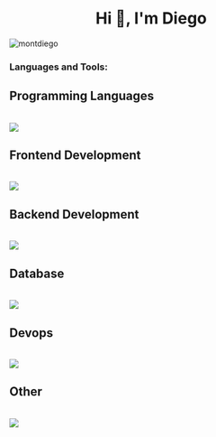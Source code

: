 <h1 align="center">Hi 👋, I'm Diego</h1>

<p align="left"> <img src="https://komarev.com/ghpvc/?username=montdiego&label=Profile%20views&color=0e75b6&style=flat" alt="montdiego" /> </p>

<p align="left">
</p>

<h3 align="left">Languages and Tools:</h3>
<p align="left"> 
  <h2>Programming Languages</h2></br> 
  <img src="https://skillicons.dev/icons?i=cpp,javascript,python"><br>
  <h2>Frontend Development</h2></br> 
  <img src="https://skillicons.dev/icons?i=html,css,tailwind,nextjs"><br>
  <h2>Backend Development</h2></br> 
  <img src="https://skillicons.dev/icons?i=nodejs"><br>
  <h2>Database</h2></br> 
  <img src="https://skillicons.dev/icons?i=mongodb,mysql"><br>
  <h2>Devops</h2></br> 
  <img src="https://skillicons.dev/icons?i=docker,bash"><br>
  <h2>Other</h2></br> 
  <img src="https://skillicons.dev/icons?i=arduino,linux,git"><br>
</p>
